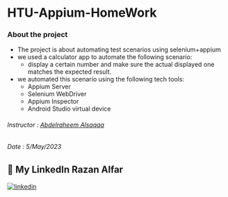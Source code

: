 # HTU-Appium-HomeWork

### About the project
 - The project is about automating test scenarios using selenium+appium
 - we used a calculator app to automate the following scenario: 
    - display a certain number and make sure the actual displayed one matches the expected result.
 - we automated this scenario using the following tech tools:
    - Appium Server
    - Selenium WebDriver
    - Appium Inspector
    - Android Studio virtual device


###### Instructor : [Abdelraheem Alsaqqa](https://github.com/Asaqa988)
###### Date : 5/May/2023

## 🔗 My LinkedIn Razan Alfar
[![linkedin](https://img.shields.io/badge/linkedin-0A66C2?style=for-the-badge&logo=linkedin&logoColor=white)](https://www.linkedin.com/in/razan-alfar/)


